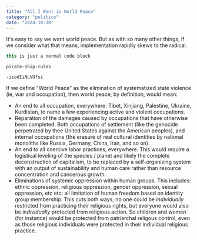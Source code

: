 ```yaml
---
title: "All I Want is World Peace"
category: "politics"
date: "2024-10-30"
---
```


It's easy to say we want world peace. But as with so many other things, if we consider what that means, implementation rapidly skews to the radical.

```js
this is just a normal code block
```

```project
pirate-ship-rules
```

```youtube
-iiodIiNLVU?si
```

If we define "World Peace" as the elimination of systematized state violence (ie, war and occupation), then world peace, by definition, would mean:

- An end to all occupation, everywhere: Tibet, Xinjiang, Palestine, Ukraine, Kurdistan, to name a few experiencing active and violent occupations.
- Reparation of the damages caused by occupations that have otherwise been completed. Both occupations of settlement (like the genocide perpetrated by thee United States against the American peoples), and internal occupations (the erasure of real cultural identities by national monoliths like Russia, Germany, China, Iran, and so on).
- An end to all coercive labor practices, everywhere. This would require a logistical leveling of the species / planet and likely the complete deconstruction of capitalism, to be replaced by a self-organizing system with an output of sustainability and human care rather than resource concentration and cancerous growth.
- Eliminations of systemic oppression within human groups. This includes: ethnic oppression, religious oppression, gender oppression, sexual oppression, etc etc: all limitation of human freedom based on identity group membership. This cuts both ways; no one could be _individually_ restricted from practicing their religious rights, but everyone would also be _individually_ protected from religious action. So children and women (for instance) would be protected from patriarchal religous control, even as those religious individuals were protected in their individual religious practice.
